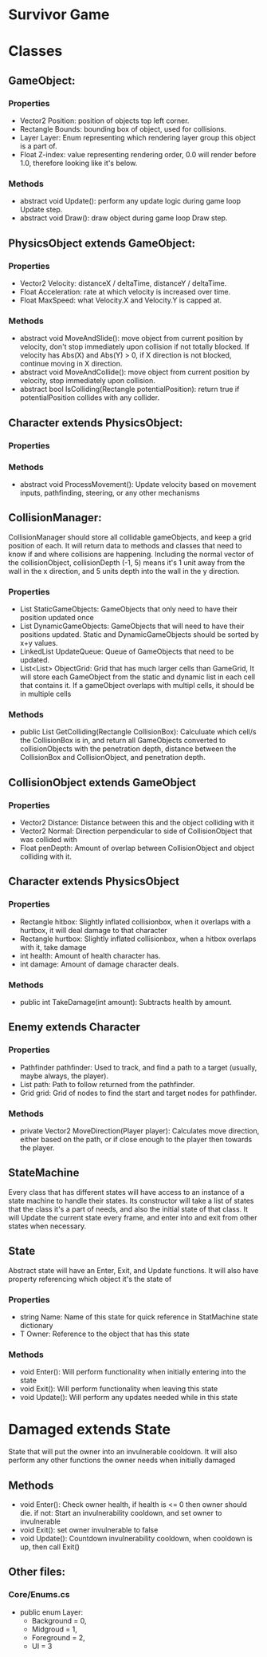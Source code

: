 # Survivor Game

# Classes

## GameObject:
### Properties
* Vector2 Position: position of objects top left corner.
* Rectangle Bounds: bounding box of object, used for collisions.
* Layer Layer: Enum representing which rendering layer group this object is a part of.
* Float Z-index: value representing rendering order, 0.0 will render before 1.0, therefore looking like it's below.
### Methods
* abstract void Update(): perform any update logic during game loop Update step.
* abstract void Draw(): draw object during game loop Draw step.

## PhysicsObject extends GameObject:
### Properties
* Vector2 Velocity: distanceX / deltaTime, distanceY / deltaTime.
* Float Acceleration: rate at which velocity is increased over time.
* Float MaxSpeed: what Velocity.X and Velocity.Y is capped at.

### Methods
* abstract void MoveAndSlide(): move object from current position by velocity, don't stop immediately upon collision if not totally blocked. If velocity has Abs(X) and Abs(Y) > 0, if X direction is not blocked, continue moving in X direction.
* abstract void MoveAndCollide(): move object from current position by velocity, stop immediately upon collision.
* abstract bool IsColliding(Rectangle potentialPosition): return true if potentialPosition collides with any collider.

## Character extends PhysicsObject:
### Properties

### Methods
* abstract void ProcessMovement(): Update velocity based on movement inputs, pathfinding, steering, or any other mechanisms

## CollisionManager:
CollisionManager should store all collidable gameObjects, and keep a grid position of each.
It will return data to methods and classes that need to know if and where collisions are happening.
Including the normal vector of the collisionObject, collisionDepth (-1, 5) means it's 1 unit
away from the wall in the x direction, and 5 units depth into the wall in the y direction.
### Properties
* List<GameObject> StaticGameObjects: GameObjects that only need to have their position updated once
* List<GameObject> DynamicGameObjects: GameObjects that will need to have their positions updated.
Static and DynamicGameObjects should be sorted by x+y values.
* LinkedList<GameObject> UpdateQueue: Queue of GameObjects that need to be updated.
* List<List<GameObject>> ObjectGrid: Grid that has much larger cells than GameGrid,
It will store each GameObject from the static and dynamic list in each cell that contains it.
If a gameObject overlaps with multipl cells, it should be in multiple cells

### Methods
* public List<GameObject> GetColliding(Rectangle CollisionBox): Calculuate which cell/s the CollisionBox
is in, and return all GameObjects converted to collisionObjects with the penetration depth, 
distance between the CollisionBox and CollisionObject, and penetration depth.

## CollisionObject extends GameObject
### Properties
* Vector2 Distance: Distance between this and the object colliding with it
* Vector2 Normal: Direction perpendicular to side of CollisionObject that was collided with
* Float penDepth: Amount of overlap between CollisionObject and object colliding with it.

## Character extends PhysicsObject
### Properties
* Rectangle hitbox: Slightly inflated collisionbox, when it overlaps with a hurtbox, it will deal damage to that character
* Rectangle hurtbox: Slightly inflated collisionbox, when a hitbox overlaps with it, take damage
* int health: Amount of health character has.
* int damage: Amount of damage character deals.
### Methods
* public int TakeDamage(int amount): Subtracts health by amount.

## Enemy extends Character
### Properties
* Pathfinder pathfinder: Used to track, and find a path to a target (usually, maybe always, the player).
* List<GameObject> path: Path to follow returned from the pathfinder.
* Grid grid: Grid of nodes to find the start and target nodes for pathfinder.

### Methods
* private Vector2 MoveDirection(Player player): Calculates move direction, either based on the path, or if close enough to the player then towards the player.

## StateMachine
Every class that has different states will have access to an instance of a state machine to handle their states.
Its constructor will take a list of states that the class it's a part of needs, and also the initial state of that class.
It will Update the current state every frame, and enter into and exit from other states when necessary.

## State
Abstract state will have an Enter, Exit, and Update functions.
It will also have property referencing which object it's the state of
### Properties
* string Name: Name of this state for quick reference in StatMachine state dictionary
* T Owner: Reference to the object that has this state
### Methods
* void Enter(): Will perform functionality when initially entering into the state
* void Exit(): Will perform functionality when leaving this state
* void Update(): Will perform any updates needed while in this state

# Damaged extends State
State that will put the owner into an invulnerable cooldown.
It will also perform any other functions the owner needs when initially damaged
## Methods
* void Enter(): Check owner health, if health is <= 0 then owner should die. if not:
Start an invulnerability cooldown, and set owner to invulnerable
* void Exit(): set owner invulnerable to false
* void Update(): Countdown invulnerability cooldown, when cooldown is up, then call Exit()


## Other files:
### Core/Enums.cs
* public enum Layer:
    * Background = 0,
    * Midgroud = 1,
    * Foreground = 2,
    * UI = 3

